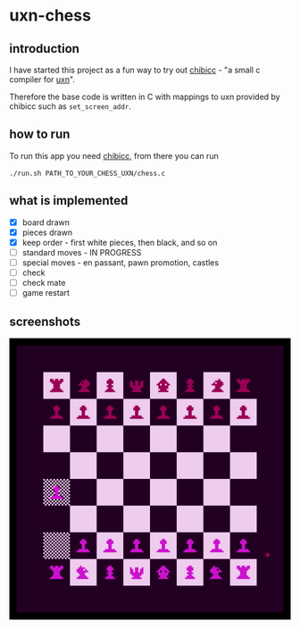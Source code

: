 # uxn-chess
## introduction
I have started this project as a fun way to try out [chibicc](https://github.com/lynn/chibicc) - "a small c compiler for [uxn](https://wiki.xxiivv.com/site/uxn.html)".

Therefore the base code is written in C with mappings to uxn provided by chibicc such as `set_screen_addr`.


## how to run
To run this app you need [chibicc](https://github.com/lynn/chibicc), from there you can run
```
./run.sh PATH_TO_YOUR_CHESS_UXN/chess.c
```

## what is implemented
- [x] board drawn
- [x] pieces drawn
- [x] keep order - first white pieces, then black, and so on
- [ ] standard moves - IN PROGRESS
- [ ] special moves - en passant, pawn promotion, castles
- [ ] check
- [ ] check mate
- [ ] game restart

## screenshots

![uxn-chess preview](screenshot.png)

